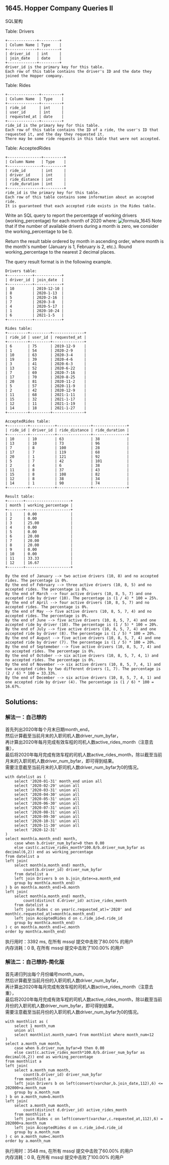 ## 1645. Hopper Company Queries II
SQL架构

Table: Drivers
```
+-------------+---------+
| Column Name | Type    |
+-------------+---------+
| driver_id   | int     |
| join_date   | date    |
+-------------+---------+
driver_id is the primary key for this table.
Each row of this table contains the driver's ID and the date they joined the Hopper company.
```
 

Table: Rides
```
+--------------+---------+
| Column Name  | Type    |
+--------------+---------+
| ride_id      | int     |
| user_id      | int     |
| requested_at | date    |
+--------------+---------+
ride_id is the primary key for this table.
Each row of this table contains the ID of a ride, the user's ID that requested it, and the day they requested it.
There may be some ride requests in this table that were not accepted.
```
 

Table: AcceptedRides
```
+---------------+---------+
| Column Name   | Type    |
+---------------+---------+
| ride_id       | int     |
| driver_id     | int     |
| ride_distance | int     |
| ride_duration | int     |
+---------------+---------+
ride_id is the primary key for this table.
Each row of this table contains some information about an accepted ride.
It is guaranteed that each accepted ride exists in the Rides table.
```
 

Write an SQL query to report the percentage of working drivers (working_percentage) for each month of 2020 where:
![formula_1645](./pictures/11.jpg)
Note that if the number of available drivers during a month is zero, we consider the working_percentage to be 0.

Return the result table ordered by month in ascending order, where month is the month's number (January is 1, February is 2, etc.). Round working_percentage to the nearest 2 decimal places.

The query result format is in the following example.

 
```
Drivers table:
+-----------+------------+
| driver_id | join_date  |
+-----------+------------+
| 10        | 2019-12-10 |
| 8         | 2020-1-13  |
| 5         | 2020-2-16  |
| 7         | 2020-3-8   |
| 4         | 2020-5-17  |
| 1         | 2020-10-24 |
| 6         | 2021-1-5   |
+-----------+------------+

Rides table:
+---------+---------+--------------+
| ride_id | user_id | requested_at |
+---------+---------+--------------+
| 6       | 75      | 2019-12-9    |
| 1       | 54      | 2020-2-9     |
| 10      | 63      | 2020-3-4     |
| 19      | 39      | 2020-4-6     |
| 3       | 41      | 2020-6-3     |
| 13      | 52      | 2020-6-22    |
| 7       | 69      | 2020-7-16    |
| 17      | 70      | 2020-8-25    |
| 20      | 81      | 2020-11-2    |
| 5       | 57      | 2020-11-9    |
| 2       | 42      | 2020-12-9    |
| 11      | 68      | 2021-1-11    |
| 15      | 32      | 2021-1-17    |
| 12      | 11      | 2021-1-19    |
| 14      | 18      | 2021-1-27    |
+---------+---------+--------------+

AcceptedRides table:
+---------+-----------+---------------+---------------+
| ride_id | driver_id | ride_distance | ride_duration |
+---------+-----------+---------------+---------------+
| 10      | 10        | 63            | 38            |
| 13      | 10        | 73            | 96            |
| 7       | 8         | 100           | 28            |
| 17      | 7         | 119           | 68            |
| 20      | 1         | 121           | 92            |
| 5       | 7         | 42            | 101           |
| 2       | 4         | 6             | 38            |
| 11      | 8         | 37            | 43            |
| 15      | 8         | 108           | 82            |
| 12      | 8         | 38            | 34            |
| 14      | 1         | 90            | 74            |
+---------+-----------+---------------+---------------+

Result table:
+-------+--------------------+
| month | working_percentage |
+-------+--------------------+
| 1     | 0.00               |
| 2     | 0.00               |
| 3     | 25.00              |
| 4     | 0.00               |
| 5     | 0.00               |
| 6     | 20.00              |
| 7     | 20.00              |
| 8     | 20.00              |
| 9     | 0.00               |
| 10    | 0.00               |
| 11    | 33.33              |
| 12    | 16.67              |
+-------+--------------------+

By the end of January --> two active drivers (10, 8) and no accepted rides. The percentage is 0%.
By the end of February --> three active drivers (10, 8, 5) and no accepted rides. The percentage is 0%.
By the end of March --> four active drivers (10, 8, 5, 7) and one accepted ride by driver (10). The percentage is (1 / 4) * 100 = 25%.
By the end of April --> four active drivers (10, 8, 5, 7) and no accepted rides. The percentage is 0%.
By the end of May --> five active drivers (10, 8, 5, 7, 4) and no accepted rides. The percentage is 0%.
By the end of June --> five active drivers (10, 8, 5, 7, 4) and one accepted ride by driver (10). The percentage is (1 / 5) * 100 = 20%.
By the end of July --> five active drivers (10, 8, 5, 7, 4) and one accepted ride by driver (8). The percentage is (1 / 5) * 100 = 20%.
By the end of August --> five active drivers (10, 8, 5, 7, 4) and one accepted ride by driver (7). The percentage is (1 / 5) * 100 = 20%.
By the end of Septemeber --> five active drivers (10, 8, 5, 7, 4) and no accepted rides. The percentage is 0%.
By the end of October --> six active drivers (10, 8, 5, 7, 4, 1) and no accepted rides. The percentage is 0%.
By the end of November --> six active drivers (10, 8, 5, 7, 4, 1) and two accepted rides by two different drivers (1, 7). The percentage is (2 / 6) * 100 = 33.33%.
By the end of December --> six active drivers (10, 8, 5, 7, 4, 1) and one accepted ride by driver (4). The percentage is (1 / 6) * 100 = 16.67%.
```

## Solutions:
### 解法一：自己想的
首先列出2020年每个月末日期month_end，<br>
然后计算截至当前月末的入职司机人数driver_num_byfar，<br>
再计算出2020年每月完成有效车程的司机人数active_rides_month（注意去重），<br>
最后将2020年每月完成有效车程的司机人数active_rides_month，除以截至当前月末的入职司机人数driver_num_byfar，即可得到结果。<br>
需要注意截至当前月末的入职司机人数driver_num_byfar为0的情况。
```
with datelist as (
    select '2020-01-31' month_end union all
    select '2020-02-29' union all
    select '2020-03-31' union all
    select '2020-04-30' union all
    select '2020-05-31' union all
    select '2020-06-30' union all
    select '2020-07-31' union all
    select '2020-08-31' union all
    select '2020-09-30' union all
    select '2020-10-31' union all
    select '2020-11-30' union all
    select '2020-12-31'
)
select month(a.month_end) month,
    case when b.driver_num_byfar=0 then 0.00
    else cast(c.active_rides_month*100.0/b.driver_num_byfar as decimal(6,2)) end as working_percentage 
from datelist a
left join(
    select month(a.month_end) month,
        count(b.driver_id) driver_num_byfar
    from datelist a
    left join Drivers b on b.join_date<=a.month_end
    group by month(a.month_end)
) b on month(a.month_end)=b.month
left join(
    select month(a.month_end) month,
        count(distinct d.driver_id) active_rides_month
    from datelist a
    left join Rides c on year(c.requested_at)='2020' and month(c.requested_at)=month(a.month_end)
    left join AcceptedRides d on c.ride_id=d.ride_id
    group by month(a.month_end)
) c on month(a.month_end)=c.month
order by month(a.month_end)
```
执行用时：3392 ms, 在所有 mssql 提交中击败了80.00% 的用户<br>
内存消耗：0 B, 在所有 mssql 提交中击败了100.00% 的用户


### 解法二：自己想的-简化版
首先递归列出每个月份编号month_num，<br>
然后计算截至当前月份的入职司机人数driver_num_byfar，<br>
再计算出2020年每月完成有效车程的司机人数active_rides_month（注意去重），<br>
最后将2020年每月完成有效车程的司机人数active_rides_month，除以截至当前月份的入职司机人数driver_num_byfar，即可得到结果。<br>
需要注意截至当前月份的入职司机人数driver_num_byfar为0的情况。
```
with monthlist as (
    select 1 month_num 
	union all
	select monthlist.month_num+1 from monthlist where month_num<12
)
select a.month_num month,
    case when b.driver_num_byfar=0 then 0.00
    else cast(c.active_rides_month*100.0/b.driver_num_byfar as decimal(6,2)) end as working_percentage 
from monthlist a
left join(
    select a.month_num month,
        count(b.driver_id) driver_num_byfar
    from monthlist a
    left join Drivers b on left(convert(varchar,b.join_date,112),6) <= 202000+a.month_num
    group by a.month_num
) b on a.month_num=b.month
left join(
    select a.month_num month,
        count(distinct d.driver_id) active_rides_month
    from monthlist a
    left join Rides c on left(convert(varchar,c.requested_at,112),6) = 202000+a.month_num
    left join AcceptedRides d on c.ride_id=d.ride_id
    group by a.month_num
) c on a.month_num=c.month
order by a.month_num
```
执行用时：3548 ms, 在所有 mssql 提交中击败了60.00% 的用户<br>
内存消耗：0 B, 在所有 mssql 提交中击败了100.00% 的用户